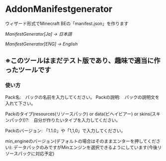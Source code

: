 # AddonManifestgenerator
ウィザード形式でMinecraft BEの「manifest.json」を作ります

*ManifestGenerator[Ja] -> 日本語*

*ManifestGenerator[ENG] -> English*

## ※このツールはまだテスト版であり、趣味で適当に作ったツールです

### 使い方
Pack名:　パックの名前を入力してください。
Packの説明:　パックの説明文を入れて下さい。

Packのタイプ(resources(リソースパック) or data(ビヘイビアー) or skins(スキンパック))?:　自分が作りたいタイプを入力してください。

Packのバージョン: 「1.1.0」や「1,1,0」で入力してください。

min_engineのバージョン(デフォルトの場合はそのままエンターを押してください): データパックのみですがMinエンジンを選択できるようにしています(今後リソースパックに対応予定)
	